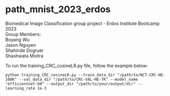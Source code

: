 # path_mnist_2023_erdos
Biomedical Image Classification group project - Erdos Institute Bootcamp 2023  
Group Members:  
Boyang Wu  
Jason Nguyen  
Shahinde Dogruer  
Shashwata Moitra  


To run the training_CRC_cosineLR.py file, follow the example below:

```
python training_CRC_cosineLR.py --train_data_dir "/path/to/NCT-CRC-HE-100K" --val_data_dir "/path/to/CRC-VAL-HE-7K" --model_name "efficientnet-b0" --output_dir "/path/to/your/output/dir" --learning_rate 1e-3
```
